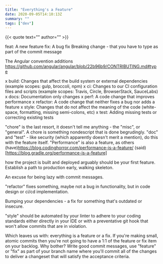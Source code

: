 ```yaml
---
title: "Everything's a Feature"
date: 2020-09-05T14:10:13Z
summary: ""
tags: ["dev"]
---
```

{{< quote text="" author="" >}}

feat: A new feature
fix: A bug fix
Breaking change - that you have to type as part of the commit message

The Angular convention additions
https://github.com/angular/angular/blob/22b96b9/CONTRIBUTING.md#type

x build: Changes that affect the build system or external dependencies (example scopes: gulp, broccoli, npm)
x ci: Changes to our CI configuration files and scripts (example scopes: Travis, Circle, BrowserStack, SauceLabs)
x docs: Documentation only changes
x perf: A code change that improves performance
x refactor: A code change that neither fixes a bug nor adds a feature
x style: Changes that do not affect the meaning of the code (white-space, formatting, missing semi-colons, etc)
x test: Adding missing tests or correcting existing tests

"chore" is the last resort, it doesn't tell me anything - the "misc", or "general". A chore is something nondescript that is done begrudingly. "doc" and "test" - like security (which apparently doesn't merit a mention), do this with the feature itself. "Performance" is also a feature, as others (have)https://blog.codinghorror.com/performance-is-a-feature/ (said)[https://blog.gradle.org/performance-is-a-feature]

how the project is built and deployed arguably should be your first feature. Establish a path to production early, walking skeleton.

An excuse for being lazy with commit messages.

"refactor" fixes something, maybe not a bug in functionality, but in code design or ci/cd implementation.

Bumping your dependencies - a fix for something that's outdated or insecure.

"style" should be automated by your linter to adhere to your coding standards either directly in your IDE or with a preventative git hook that won't allow commits that are in violation.

Which leaves us with: everything is a feature or a fix. If you're making small, atomic commits then you're not going to have a 1:1 of the feature or fix item on your backlog. Why bother? Write good commit messages, use "feature" or "fix" as part of your branch name where you'll commit all of the changes to deliver a changeset that will satisfy the acceptance criteria.
